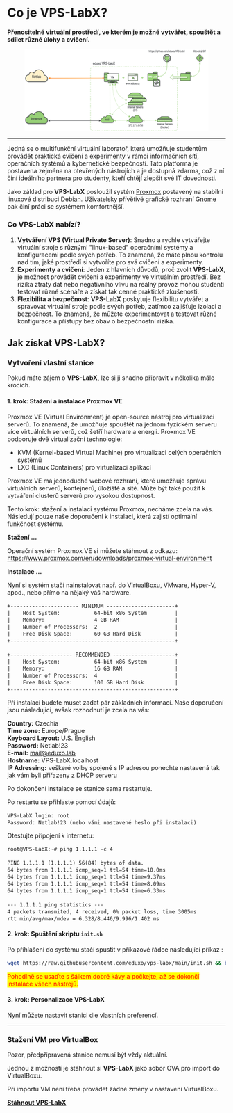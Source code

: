 # Co je VPS-LabX?

**Přenositelné virtuální prostředí, ve kterém je možné vytvářet, spouštět a sdílet různé úlohy a cvičení.**

<figure><img src="eduxo_VPS-LabX.drawio.png" alt=""></figure>

***

Jedná se o multifunkční virtuální laboratoř, která umožňuje studentům provádět praktická cvičení a experimenty v rámci informačních sítí, operačních systémů a kybernetické bezpečnosti. Tato platforma je postavena zejména na otevřených nástrojích a je dostupná zdarma, což z ní činí ideálního partnera pro studenty, kteří chtějí zlepšit své IT dovednosti.

Jako základ pro **VPS-LabX** posloužil systém [Proxmox](https://www.proxmox.com/en/) postavený na stabilní linuxové distribuci [Debian](https://www.debian.org/). Uživatelsky přívětivé grafické rozhraní [Gnome](https://www.gnome.org/) pak činí práci se systémem komfortnější.

### Co VPS-LabX nabízí?

1. **Vytváření VPS (Virtual Private Server)**: Snadno a rychle vytvářejte virtuální stroje s různými "linux-based" operačními systémy a konfiguracemi podle svých potřeb. To znamená, že máte plnou kontrolu nad tím, jaké prostředí si vytvoříte pro svá cvičení a experimenty.
2. **Experimenty a cvičení**: Jeden z hlavních důvodů, proč zvolit **VPS-LabX**, je možnost provádět cvičení a experimenty ve virtuálním prostředí. Bez rizika ztráty dat nebo negativního vlivu na reálný provoz mohou studenti testovat různé scénáře a získat tak cenné praktické zkušenosti.
3. **Flexibilita a bezpečnost**: **VPS-LabX** poskytuje flexibilitu vytvářet a spravovat virtuální stroje podle svých potřeb, zatímco zajišťuje izolaci a bezpečnost. To znamená, že můžete experimentovat a testovat různé konfigurace a přístupy bez obav o bezpečnostní rizika.

## Jak získat VPS-LabX?

### Vytvoření vlastní stanice

Pokud máte zájem o **VPS-LabX**, lze si ji snadno připravit v několika málo krocích.

#### 1. krok: Stažení a instalace Proxmox VE

Proxmox VE (Virtual Environment) je open-source nástroj pro virtualizaci serverů. To znamená, že umožňuje spouštět na jednom fyzickém serveru více virtuálních serverů, což šetří hardware a energii. Proxmox VE podporuje dvě virtualizační technologie:

* KVM (Kernel-based Virtual Machine) pro virtualizaci celých operačních systémů
* LXC (Linux Containers) pro virtualizaci aplikací

Proxmox VE má jednoduché webové rozhraní, které umožňuje správu virtuálních serverů, kontejnerů, úložiště a sítě. Může být také použit k vytváření clusterů serverů pro vysokou dostupnost.

Tento krok: stažení a instalaci systému Proxmox, necháme zcela na vás. Následují pouze naše doporučení k instalaci, která zajistí optimální funkčnost systému.

**Stažení ...**

Operační systém Proxmox VE si můžete stáhnout z odkazu: https://www.proxmox.com/en/downloads/proxmox-virtual-environment

**Instalace ...**

Nyní si systém stačí nainstalovat např. do VirtualBoxu, VMware, Hyper-V, apod., nebo přímo na nějaký váš hardware.

```
+---------------------- MINIMUM ----------------------+
|    Host System:           64-bit x86 System         |
|    Memory:                4 GB RAM                  |
|    Number of Processors:  2                         |
|    Free Disk Space:       60 GB Hard Disk           |
+-----------------------------------------------------+

+-------------------- RECOMMENDED --------------------+
|    Host System:           64-bit x86 System         |
|    Memory:                16 GB RAM                 |
|    Number of Processors:  4                         |
|    Free Disk Space:       100 GB Hard Disk          |
+-----------------------------------------------------+
```

Při instalaci budete muset zadat pár základních informací. Naše doporučení jsou následující, avšak rozhodnutí je zcela na vás:

**Country:** Czechia\
**Time zone:** Europe/Prague\
**Keyboard Layout:** U.S. English\
**Password:** Netlab!23\
**E-mail:** mail@eduxo.lab\
**Hostname:** VPS-LabX.localhost\
**IP Adressing:** veškeré volby spojené s IP adresou ponechte nastavená tak jak vám byli přiřazeny z DHCP serveru

Po dokončení instalace se stanice sama restartuje.

Po restartu se přihlaste pomocí údajů:

```
VPS-LabX login: root
Password: Netlab!23 (nebo vámi nastavené heslo při instalaci)
```

Otestujte připojení k internetu:

```
root@VPS-LabX:~# ping 1.1.1.1 -c 4

PING 1.1.1.1 (1.1.1.1) 56(84) bytes of data.
64 bytes from 1.1.1.1 icmp_seq=1 ttl=54 time=10.0ms
64 bytes from 1.1.1.1 icmp_seq=1 ttl=54 time=9.37ms
64 bytes from 1.1.1.1 icmp_seq=1 ttl=54 time=8.09ms
64 bytes from 1.1.1.1 icmp_seq=1 ttl=54 time=6.33ms

--- 1.1.1.1 ping statistics ---
4 packets transmited, 4 received, 0% packet loss, time 3005ms
rtt min/avg/max/mdev = 6.328/8.446/9.996/1.402 ms
```

#### 2. krok: Spuštění skriptu `init.sh`

Po přihlášení do systému stačí spustit v příkazové řádce následující příkaz :

```bash
wget https://raw.githubusercontent.com/eduxo/vps-labx/main/init.sh && bash init.sh
```

<mark style="color:red;">Pohodlně se usaďte s šálkem dobré kávy a počkejte, až se dokončí instalace všech nástrojů.</mark>

#### 3. krok: Personalizace VPS-LabX

Nyní můžete nastavit stanici dle vlastních preferencí.

***

### Stažení VM pro VirtualBox

Pozor, předpřipravená stanice nemusí být vždy aktuální.

Jednou z možností je stáhnout si **VPS-LabX** jako sobor OVA pro import do VirtualBoxu.

Při importu VM není třeba provádět žádné změny v nastavení VirtualBoxu.

[**Stáhnout VPS-LabX**](https://drive.google.com/file/d/1H20of2emOpHCiyNWcssQUC3xGIOfCpFu/view?usp=drive_link)
